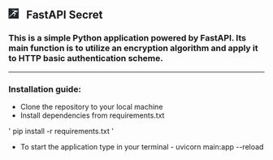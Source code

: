 ## <img src="https://github.com/mjaroszewski1979/mjaroszewski1979/blob/main/speed.png">  &nbsp; FastAPI Secret
### This is a simple Python application powered by FastAPI. Its main function is to utilize an encryption algorithm and apply it to HTTP basic authentication scheme. 
--------------------------------------------------

### Installation guide:
* Clone the repository to your local machine
* Install dependencies from requirements.txt

' pip install -r requirements.txt '

* To start the application type in your terminal - uvicorn main:app --reload
